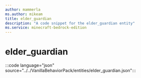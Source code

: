 ```yaml
---
author: mammerla
ms.author: mikeam
title: elder_guardian
description: "A code snippet for the elder_guardian entity"
ms.service: minecraft-bedrock-edition
---
```


# elder_guardian

:::code language="json" source="../../VanillaBehaviorPack/entities/elder_guardian.json":::
